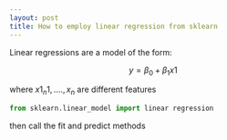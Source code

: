 ```yaml
---
layout: post
title: How to employ linear regression from sklearn
---
```


Linear regressions are a model of the form:

$$y = \beta_0 + \beta_1 x1 $$

where $x1_n1,...., x_n$ are different features


```python
from sklearn.linear_model import linear regression
```

then call the fit and predict methods
